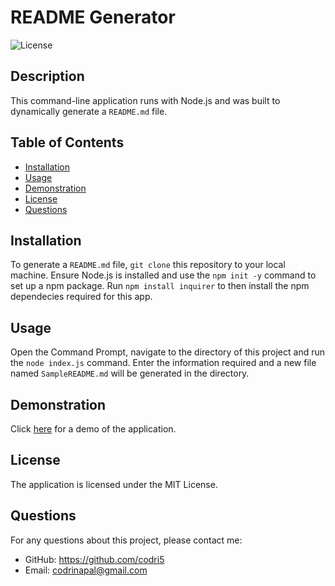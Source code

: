 # README Generator

![License](https://img.shields.io/badge/License-MIT-yellow)

## Description

This command-line application runs with Node.js and was built to dynamically generate a `README.md` file.

## Table of Contents
* [Installation](#installation)
* [Usage](#usage)
* [Demonstration](#demonstration)
* [License](#license)
* [Questions](#questions)

## Installation

To generate a `README.md` file, `git clone` this repository to your local machine. 
Ensure Node.js is installed and use the `npm init -y` command to set up a npm package.
Run `npm install inquirer` to then install the npm dependecies required for this app.

## Usage

Open the Command Prompt, navigate to the directory of this project and run the `node index.js` command.
Enter the information required and a new file named `SampleREADME.md` will be generated in the directory.

## Demonstration

Click [here](https://youtu.be/7JKAoyIgQEk) for a demo of the application.

## License

The application is licensed under the MIT License.

## Questions

For any questions about this project, please contact me: 
* GitHub: https://github.com/codri5
* Email: codrinapal@gmail.com